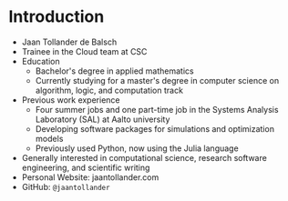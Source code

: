 # Introduction
* Jaan Tollander de Balsch
* Trainee in the Cloud team at CSC
* Education
  * Bachelor's degree in applied mathematics
  * Currently studying for a master's degree in computer science on algorithm, logic, and computation track
* Previous work experience
  * Four summer jobs and one part-time job in the Systems Analysis Laboratory (SAL) at Aalto university
  * Developing software packages for simulations and optimization models
  * Previously used Python, now using the Julia language
* Generally interested in computational science, research software engineering, and scientific writing
* Personal Website: jaantollander.com
* GitHub: `@jaantollander`
